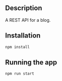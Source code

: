 ## Description

A REST API for a blog.

## Installation

```bash
npm install
```

## Running the app

```bash
npm run start
```